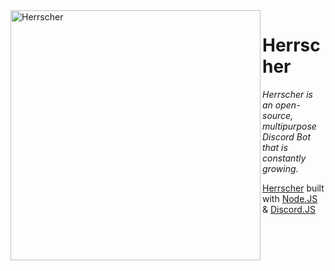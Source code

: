 <img width="400" height="400" align="left" style="float: left; margin= 0 10px 10px 0;" alt="Herrscher" src="https://cdna.artstation.com/p/assets/images/images/028/552/494/large/allen-nelson-asset.jpg?1594802187">

# Herrscher
<i>Herrscher is an open-source, multipurpose Discord Bot that is constantly growing.</i>

[Herrscher](https://github.com/Herrscher-js/Herrscher) built with [Node.JS](https://nodejs.org) & [Discord.JS](https://discord.js.org/)

